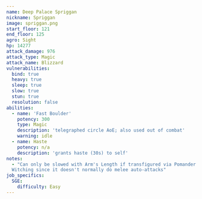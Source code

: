 ```yaml
---
name: Deep Palace Spriggan
nickname: Spriggan
image: spriggan.png
start_floor: 121
end_floor: 125
agro: Sight
hp: 14277
attack_damage: 976
attack_type: Magic
attack_name: Blizzard
vulnerabilities:
  bind: true
  heavy: true
  sleep: true
  slow: true
  stun: true
  resolution: false
abilities:
  - name: 'Fast Boulder'
    potency: 300
    type: Magic
    description: 'telegraphed circle AoE; also used out of combat'
    warning: idle
  - name: Haste
    potency: n/a
    description: 'grants haste (30s) to self'
notes:
  - "Can only be slowed with Arm's Length if transfigured via Pomander of
  Witching since it doesn't normally do melee auto-attacks"
job_specifics:
  SGE:
    difficulty: Easy
---
```

